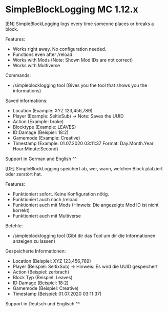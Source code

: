 # SimpleBlockLogging MC 1.12.x
[EN]
SimpleBlockLogging logs every time someone places or breaks a block.

Features:
 - Works right away. No configuration needed.
 - Functions even after /reload
 - Works with Mods (Note: Shown Mod IDs are not correct)
 - Works with Multiverse
 
Commands:
 - /simpleblocklogging tool (Gives you the tool that shows you the informations)
  
Saved informations:
 - Location (Example: XYZ 123,456,789)
 - Player (Example: SeltixSub) -> Note: Saves the UUID
 - Action (Example: broke)
 - Blocktype (Example: LEAVES)
 - ID:Damage (Beispiel: 18:2)
 - Gamemode (Example: Creative)
 - Timestamp (Example: 01.07.2020 03:11:37 Format: Day.Month.Year Hour:Minute:Second)
 
 Support in German and English ^^

[DE]
SimpleBlockLogging speichert ab, wer, wann, welchen Block platziert oder zerstört hat.

Features:
 - Funktioniert sofort. Keine Konfiguration nötig.
 - Funktioniert auch nach /reload
 - Funktioniert auch mit Mods (Hinweis: Die angezeigte Mod ID ist nicht korrekt)
 - Funktioniert auch mit Multiverse
 
Befehle:
 - /simpleblocklogging tool (Gibt dir das Tool um dir die Informationen anzeigen zu lassen)
 
Gespeicherte Informationen:
 - Location (Beispiel: XYZ 123,456,789)
 - Player (Beispiel: SeltixSub) -> Hinweis: Es wird die UUID gespeichert
 - Action (Beispiel: zerbrach)
 - Block Typ (Beispiel: Leaves)
 - ID:Damage (Beispiel: 18:2)
 - Gamemode (Beispiel: Creative)
 - Timestamp (Beispiel: 01.07.2020 03:11:37)
 
Support in Deutsch und Englisch ^^
